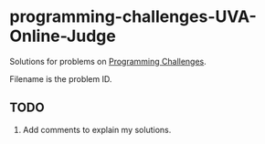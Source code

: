 # programming-challenges-UVA-Online-Judge
Solutions for problems on [Programming Challenges](http://www.programming-challenges.com).

Filename is the problem ID.
## TODO
1. Add comments to explain my solutions.

